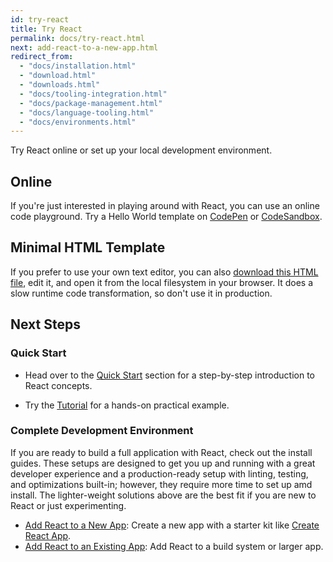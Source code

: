 ```yaml
---
id: try-react
title: Try React
permalink: docs/try-react.html
next: add-react-to-a-new-app.html
redirect_from:
  - "docs/installation.html"
  - "download.html"
  - "downloads.html"
  - "docs/tooling-integration.html"
  - "docs/package-management.html"
  - "docs/language-tooling.html"
  - "docs/environments.html"
---
```


Try React online or set up your local development environment.

## Online

If you're just interested in playing around with React, you can use an online code playground. Try a Hello World template on [CodePen](codepen://hello-world) or [CodeSandbox](https://codesandbox.io/s).

## Minimal HTML Template

If you prefer to use your own text editor, you can also [download this HTML file](https://raw.githubusercontent.com/reactjs/reactjs.org/master/static/html/single-file-example.html), edit it, and open it from the local filesystem in your browser. It does a slow runtime code transformation, so don't use it in production.

## Next Steps

### Quick Start

- Head over to the [Quick Start](/docs/hello-world.html) section for a step-by-step introduction to React concepts.

- Try the [Tutorial](/tutorial/tutorial.html) for a hands-on practical example.

### Complete Development Environment

If you are ready to build a full application with React, check out the install guides. These setups are designed to get you up and running with a great developer experience and a production-ready setup with linting, testing, and optimizations built-in; however, they require more time to set up amd install. The lighter-weight solutions above are the best fit if you are new to React or just experimenting.

- [Add React to a New App](/docs/add-react-to-a-new-app.html): Create a new app with a starter kit like [Create React App](http://github.com/facebookincubator/create-react-app).
- [Add React to an Existing App](/docs/add-react-to-a-new-app.html): Add React to a build system or larger app.
